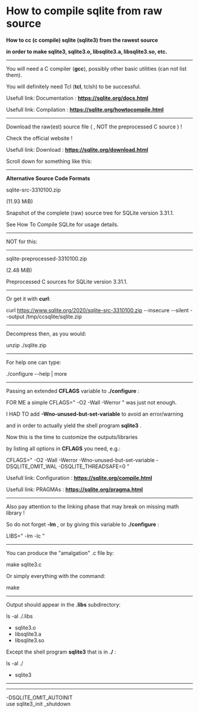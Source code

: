 # How to compile sqlite from raw source

**How to cc (c compile) sqlite (sqlite3) from the rawest source**

**in order to make sqlite3, sqlite3.o, libsqlite3.a, libsqlite3.so, etc.**

---

You will need a C compiler (**gcc**), possibly other basic utilities (can not list them).

You will definitely need Tcl (**tcl**, tclsh) to be successful.

Usefull link: Documentation : **https://sqlite.org/docs.html**

Usefull link: Compilation : **https://sqlite.org/howtocompile.html**

---

Download the raw(est) source file ( , NOT the preprocessed C source ) !

Check the official website !

Usefull link: Download : **https://sqlite.org/download.html**

Scroll down for something like this:

---

**Alternative Source Code Formats**

sqlite-src-3310100.zip

(11.93 MiB)

Snapshot of the complete (raw) source tree for SQLite version 3.31.1.

See How To Compile SQLite for usage details.

---

NOT for this:

---

sqlite-preprocessed-3310100.zip

(2.48 MiB)

Preprocessed C sources for SQLite version 3.31.1.

---

Or get it with **curl**:

curl https://www.sqlite.org/2020/sqlite-src-3310100.zip --insecure --silent --output /tmp/ccsqlite/sqlite.zip

---

Decompress then, as you would:

unzip ./sqlite.zip

---

For help one can type:

./configure --help | more

---

Passing an extended **CFLAGS** variable to **./configure** :

FOR ME a simple CFLAGS=" -O2 -Wall -Werror " was just not enough.

I HAD TO add **-Wno-unused-but-set-variable** to avoid an error/warning

and in order to actually yield the shell program **sqlite3** .

Now this is the time to customize the outputs/libraries

by listing all options in **CFLAGS** you need, e.g.:

CFLAGS=" -O2 -Wall -Werror -Wno-unused-but-set-variable -DSQLITE_OMIT_WAL -DSQLITE_THREADSAFE=0 "

Usefull link: Configuration : **https://sqlite.org/compile.html**

Usefull link: PRAGMAs : **https://sqlite.org/pragma.html**

---

Also pay attention to the linking phase that may break on missing math library !

So do not forget **-lm** , or by giving this variable to **./configure** :

LIBS=" -lm -lc "

---

You can produce the "amalgation" .c file by:

make sqlite3.c

Or simply everything with the command:

make

---

Output should appear in the **.libs** subdirectory:

ls -al ./.libs

+ sqlite3.o
+ libsqlite3.a
+ libsqlite3.so

Except the shell program **sqlite3** that is in **./** :

ls -al ./

+ sqlite3

---

---
-DSQLITE_OMIT_AUTOINIT  \
use sqlite3_init
           _shutdown
